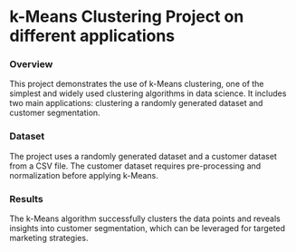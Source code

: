 # k-Means Clustering Project on different applications

### Overview
This project demonstrates the use of k-Means clustering, one of the simplest and widely used clustering algorithms in data science. It includes two main applications: clustering a randomly generated dataset and customer segmentation.

### Dataset
The project uses a randomly generated dataset and a customer dataset from a CSV file. The customer dataset requires pre-processing and normalization before applying k-Means.

### Results
The k-Means algorithm successfully clusters the data points and reveals insights into customer segmentation, which can be leveraged for targeted marketing strategies.
